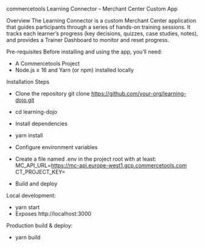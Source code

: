 commercetools Learning Connector – Merchant Center Custom App

Overview
The Learning Connector is a custom Merchant Center application that guides participants through a series of hands-on training sessions. It tracks each learner’s progress (key decisions, quizzes, case studies, notes), and provides a Trainer Dashboard to monitor and reset progress.

Pre-requisites
Before installing and using the app, you’ll need:

- A Commercetools Project
- Node.js ≥ 16 and Yarn (or npm) installed locally

Installation Steps
  - Clone the repository
    git clone https://github.com/your-org/learning-dojo.git
  
  - cd learning-dojo
  - Install dependencies
  - yarn install
  - Configure environment variables
  - Create a file named .env in the project root with at least:
      MC_API_URL=https://mc-api.europe-west1.gcp.commercetools.com
      CT_PROJECT_KEY=<your-project-key>
  - Build and deploy

Local development:
  - yarn start
  - Exposes http://localhost:3000

Production build & deploy:

  - yarn build

